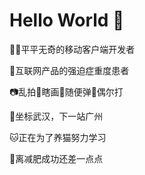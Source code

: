 # Hello World 👋
👨‍💻‍平平无奇的移动客户端开发者

📱互联网产品的强迫症重度患者

📷乱拍🎨瞎画🎸随便弹🏀偶尔打

🚗坐标武汉，下一站广州

🐱正在为了养猫努力学习

💪离减肥成功还差一点点

<!--
**RimsonLiu/RimsonLiu** is a ✨ _special_ ✨ repository because its `README.md` (this file) appears on your GitHub profile.

Here are some ideas to get you started:

- 🔭 I’m currently working on ...
- 🌱 I’m currently learning ...
- 👯 I’m looking to collaborate on ...
- 🤔 I’m looking for help with ...
- 💬 Ask me about ...
- 📫 How to reach me: ...
- 😄 Pronouns: ...
- ⚡ Fun fact: ...
-->
